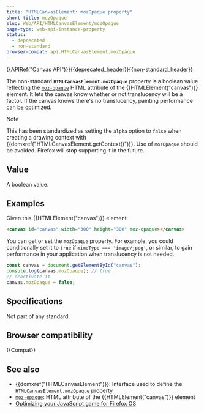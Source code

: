 ```yaml
---
title: "HTMLCanvasElement: mozOpaque property"
short-title: mozOpaque
slug: Web/API/HTMLCanvasElement/mozOpaque
page-type: web-api-instance-property
status:
  - deprecated
  - non-standard
browser-compat: api.HTMLCanvasElement.mozOpaque
---
```


{{APIRef("Canvas API")}}{{deprecated_header}}{{non-standard_header}}

The non-standard **`HTMLCanvasElement.mozOpaque`** property is
a boolean value reflecting the [`moz-opaque`](/en-US/docs/Web/HTML/Reference/Element/canvas#moz-opaque) HTML
attribute of the {{HTMLElement("canvas")}} element. It lets the canvas know whether or
not translucency will be a factor. If the canvas knows there's no translucency, painting
performance can be optimized.

> [!NOTE]
> This has been standardized as setting the `alpha` option to
> `false` when creating a drawing context with
> {{domxref("HTMLCanvasElement.getContext()")}}. Use of `mozOpaque` should be
> avoided. Firefox will stop supporting it in the future.

## Value

A boolean value.

## Examples

Given this {{HTMLElement("canvas")}} element:

```html
<canvas id="canvas" width="300" height="300" moz-opaque></canvas>
```

You can get or set the `mozOpaque` property. For example, you could
conditionally set it to `true` if `mimeType === 'image/jpeg'`, or
similar, to gain performance in your application when translucency is not needed.

```js
const canvas = document.getElementById("canvas");
console.log(canvas.mozOpaque); // true
// deactivate it
canvas.mozOpaque = false;
```

## Specifications

Not part of any standard.

## Browser compatibility

{{Compat}}

## See also

- {{domxref("HTMLCanvasElement")}}: Interface used to define the `HTMLCanvasElement.mozOpaque` property
- [`moz-opaque`](/en-US/docs/Web/HTML/Reference/Element/canvas#moz-opaque): HTML attribute of the {{HTMLElement("canvas")}} element
- [Optimizing your JavaScript game for Firefox OS](https://hacks.mozilla.org/2013/05/optimizing-your-javascript-game-for-firefox-os/)
